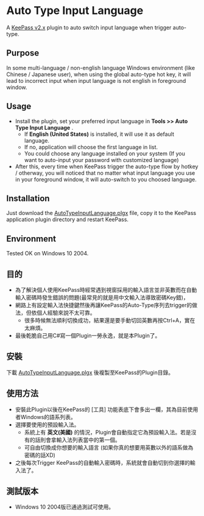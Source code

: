 # Auto Type Input Language
A [KeePass v2.x](https://keepass.info/) plugin to auto switch input language when trigger auto-type.

## Purpose
In some multi-language / non-english language Windows environment (like Chinese / Japanese user), when using the global auto-type hot key, it will lead to incorrect input when input language is not english in foreground window.

## Usage
- Install the plugin, set your preferred input language in **Tools >> Auto Type Input Language** .
  - If **English (United States)** is installed, it will use it as default language.
  - If no, application will choose the first language in list.
  - You could choose any language installed on your system (If you want to auto-input your password with customized language)
- After this, every time when KeePass trigger the auto-type flow by hotkey / otherway, you will noticed that no matter what input language you use in your foreground window, it will auto-switch to you choosed language.

## Installation
Just download the [AutoTypeInputLanguage.plgx](https://github.com/NightDream2016/AutoTypeInputLanguage/releases/download/v1.1.0/AutoTypeInputLanguage.plgx) file, copy it to the KeePass application plugin directory and restart KeePass.

## Environment
Tested OK on Windows 10 2004.

## 目的
- 為了解決個人使用KeePass時經常遇到視窗採用的輸入語言並非英數而在自動輸入密碼時發生錯誤的問題(最常見的就是用中文輸入法導致密碼Key錯)，
- 網路上有設定輸入法快捷鍵然後再讓KeePass的Auto-Type序列去trigger的做法，但依個人經驗來說不太可靠。
  - 很多時候無法順利切換成功，結果還是要手動切回英數再按Ctrl+A，實在太麻煩。
- 最後乾脆自己用C#寫一個Plugin一勞永逸，就是本Plugin了。

## 安裝
下載 [AutoTypeInputLanguage.plgx](https://github.com/NightDream2016/AutoTypeInputLanguage/releases/download/v1.1.0/AutoTypeInputLanguage.plgx) 後複製至KeePass的Plugin目錄。

## 使用方法
- 安裝此Plugin以後在KeePass的 [工具] 功能表底下會多出一欄，其為目前使用者Windows的語系列表。
- 選擇要使用的預設輸入法。
  - 系統上有 **英文(美國)** 的情況，Plugin會自動指定它為預設輸入法。若是沒有的話則會拿輸入法列表當中的第一個。
  - 可自由切換成你想要的輸入語言 (如果你真的想要用英數以外的語系做為密碼的話XD)
- 之後每次Trigger KeePass的自動輸入密碼時，系統就會自動切到你選擇的輸入法了。

## 測試版本
- Windows 10 2004版已通過測試可使用。
